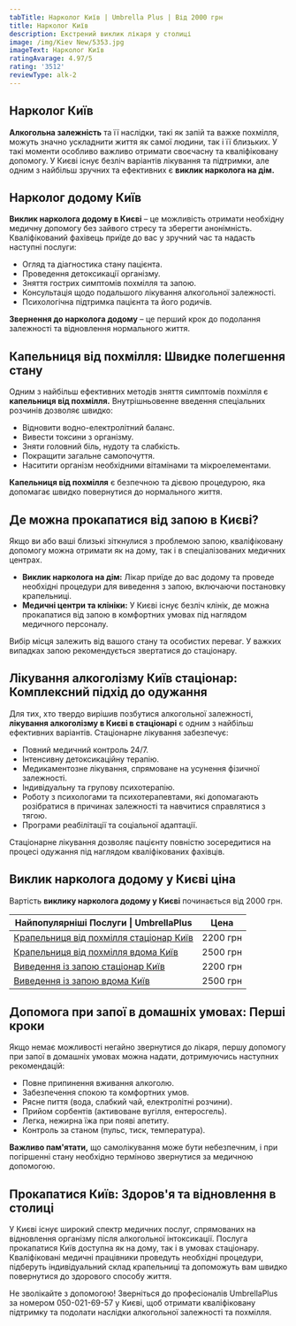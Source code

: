 ```yaml
---
tabTitle: Нарколог Київ | Umbrella Plus | Від 2000 грн
title: Нарколог Київ
description: Екстрений виклик лікаря у столиці
image: /img/Kiev New/5353.jpg
imageText: Нарколог Київ
ratingAvarage: 4.97/5
rating: '3512'
reviewType: alk-2
---
```


## Нарколог Київ

**Алкогольна залежність** та її наслідки, такі як запій та важке похмілля, можуть значно ускладнити життя як самої людини, так і її близьких. У такі моменти особливо важливо отримати своєчасну та кваліфіковану допомогу. У Києві існує безліч варіантів лікування та підтримки, але одним з найбільш зручних та ефективних є **виклик нарколога на дім.**

## Нарколог додому Київ

**Виклик нарколога додому в Києві** – це можливість отримати необхідну медичну допомогу без зайвого стресу та зберегти анонімність. Кваліфікований фахівець приїде до вас у зручний час та надасть наступні послуги:

* Огляд та діагностика стану пацієнта.
* Проведення детоксикації організму.
* Зняття гострих симптомів похмілля та запою.
* Консультація щодо подальшого лікування алкогольної залежності.
* Психологічна підтримка пацієнта та його родичів.

**Звернення до нарколога додому** – це перший крок до подолання залежності та відновлення нормального життя.

## Капельниця від похмілля: Швидке полегшення стану

Одним з найбільш ефективних методів зняття симптомів похмілля є **капельниця від похмілля.** Внутрішньовенне введення спеціальних розчинів дозволяє швидко:

* Відновити водно-електролітний баланс.
* Вивести токсини з організму.
* Зняти головний біль, нудоту та слабкість.
* Покращити загальне самопочуття.
* Наситити організм необхідними вітамінами та мікроелементами.

**Капельниця від похмілля** є безпечною та дієвою процедурою, яка допомагає швидко повернутися до нормального життя.

## Де можна прокапатися від запою в Києві?

Якщо ви або ваші близькі зіткнулися з проблемою запою, кваліфіковану допомогу можна отримати як на дому, так і в спеціалізованих медичних центрах.

* **Виклик нарколога на дім:** Лікар приїде до вас додому та проведе необхідні процедури для виведення з запою, включаючи постановку крапельниці.
* **Медичні центри та клініки:** У Києві існує безліч клінік, де можна прокапатися від запою в комфортних умовах під наглядом медичного персоналу.

Вибір місця залежить від вашого стану та особистих переваг. У важких випадках запою рекомендується звертатися до стаціонару.

## Лікування алкоголізму Київ стаціонар: Комплексний підхід до одужання

Для тих, хто твердо вирішив позбутися алкогольної залежності, **лікування алкоголізму в Києві в стаціонарі** є одним з найбільш ефективних варіантів. Стаціонарне лікування забезпечує:

* Повний медичний контроль 24/7.
* Інтенсивну детоксикаційну терапію.
* Медикаментозне лікування, спрямоване на усунення фізичної залежності.
* Індивідуальну та групову психотерапію.
* Роботу з психологами та психотерапевтами, які допомагають розібратися в причинах залежності та навчитися справлятися з тягою.
* Програми реабілітації та соціальної адаптації.

Стаціонарне лікування дозволяє пацієнту повністю зосередитися на процесі одужання під наглядом кваліфікованих фахівців.

## Виклик нарколога додому у Києві ціна

Вартість **виклику нарколога додому у Києві** починається від 2000 грн.

| Найпопулярніші Послуги \| UmbrellaPlus                                                                         | Цена     |
| -------------------------------------------------------------------------------------------------------------- | -------- |
| [Крапельниця від похмілля стаціонар Київ](https://umbrella-plus.com.ua/uk/kiev/kapelnica_ot_alkogola_kiev/)    | 2200 грн |
| [Крапельниця від похмілля вдома Київ](https://umbrella-plus.com.ua/uk/kiev/kapelnica_ot_alkogola_na_dom_kiev/) | 2500 грн |
| [Виведення із запою стаціонар Київ](https://umbrella-plus.com.ua/uk/kiev/vivod-iz-zapoia-kiev-ua/)             | 2200 грн |
| [Виведення із запою вдома Київ](https://umbrella-plus.com.ua/uk/kiev/vivod-iz-zapoia-na-domy-kiev-ua/)         | 2500 грн |

## Допомога при запої в домашніх умовах: Перші кроки

Якщо немає можливості негайно звернутися до лікаря, першу допомогу при запої в домашніх умовах можна надати, дотримуючись наступних рекомендацій:

* Повне припинення вживання алкоголю.
* Забезпечення спокою та комфортних умов.
* Рясне пиття (вода, слабкий чай, електролітні розчини).
* Прийом сорбентів (активоване вугілля, ентеросгель).
* Легка, нежирна їжа при появі апетиту.
* Контроль за станом (пульс, тиск, температура).

**Важливо пам'ятати,** що самолікування може бути небезпечним, і при погіршенні стану необхідно терміново звернутися за медичною допомогою.

## Прокапатися Київ: Здоров'я та відновлення в столиці

У Києві існує широкий спектр медичних послуг, спрямованих на відновлення організму після алкогольної інтоксикації. Послуга прокапатися Київ доступна як на дому, так і в умовах стаціонару. Кваліфіковані медичні працівники проведуть необхідні процедури, підберуть індивідуальний склад крапельниці та допоможуть вам швидко повернутися до здорового способу життя.

Не зволікайте з допомогою! Зверніться до професіоналів UmbrellaPlus за номером 050-021-69-57 у Києві, щоб отримати кваліфіковану підтримку та подолати наслідки алкогольної залежності та похмілля.
